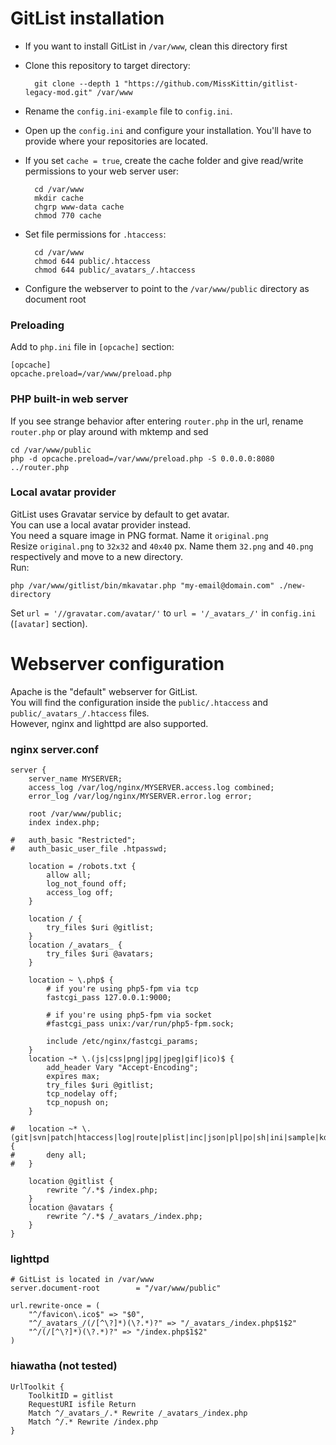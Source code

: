 # GitList installation
* If you want to install GitList in `/var/www`, clean this directory first
* Clone this repository to target directory:

		git clone --depth 1 "https://github.com/MissKittin/gitlist-legacy-mod.git" /var/www

* Rename the `config.ini-example` file to `config.ini`.
* Open up the `config.ini` and configure your installation. You'll have to provide where your repositories are located.
* If you set `cache = true`, create the cache folder and give read/write permissions to your web server user:

		cd /var/www
		mkdir cache
		chgrp www-data cache
		chmod 770 cache

* Set file permissions for `.htaccess`:

		cd /var/www
		chmod 644 public/.htaccess
		chmod 644 public/_avatars_/.htaccess

* Configure the webserver to point to the `/var/www/public` directory as document root

### Preloading
Add to `php.ini` file in `[opcache]` section:
```
[opcache]
opcache.preload=/var/www/preload.php
```

### PHP built-in web server
If you see strange behavior after entering `router.php` in the url, rename `router.php` or play around with mktemp and sed
```
cd /var/www/public
php -d opcache.preload=/var/www/preload.php -S 0.0.0.0:8080 ../router.php
```

### Local avatar provider
GitList uses Gravatar service by default to get avatar.  
You can use a local avatar provider instead.  
You need a square image in PNG format. Name it `original.png`  
Resize `original.png` to `32x32` and `40x40` px. Name them `32.png` and `40.png` respectively and move to a new directory.  
Run:
```
php /var/www/gitlist/bin/mkavatar.php "my-email@domain.com" ./new-directory
```
Set `url = '//gravatar.com/avatar/'` to `url = '/_avatars_/'` in `config.ini` (`[avatar]` section).


# Webserver configuration
Apache is the "default" webserver for GitList.  
You will find the configuration inside the `public/.htaccess` and `public/_avatars_/.htaccess` files.  
However, nginx and lighttpd are also supported.

### nginx server.conf
```
server {
    server_name MYSERVER;
    access_log /var/log/nginx/MYSERVER.access.log combined;
    error_log /var/log/nginx/MYSERVER.error.log error;

    root /var/www/public;
    index index.php;

#   auth_basic "Restricted";
#   auth_basic_user_file .htpasswd;

    location = /robots.txt {
        allow all;
        log_not_found off;
        access_log off;
    }

    location / {
        try_files $uri @gitlist;
    }
    location /_avatars_ {
        try_files $uri @avatars;
    }

    location ~ \.php$ {
        # if you're using php5-fpm via tcp
        fastcgi_pass 127.0.0.1:9000;

        # if you're using php5-fpm via socket
        #fastcgi_pass unix:/var/run/php5-fpm.sock;

        include /etc/nginx/fastcgi_params;
    }
    location ~* \.(js|css|png|jpg|jpeg|gif|ico)$ {
        add_header Vary "Accept-Encoding";
        expires max;
        try_files $uri @gitlist;
        tcp_nodelay off;
        tcp_nopush on;
    }

#   location ~* \.(git|svn|patch|htaccess|log|route|plist|inc|json|pl|po|sh|ini|sample|kdev4)$ {
#       deny all;
#   }

    location @gitlist {
        rewrite ^/.*$ /index.php;
    }
    location @avatars {
        rewrite ^/.*$ /_avatars_/index.php;
    }
}
```

### lighttpd
```
# GitList is located in /var/www
server.document-root        = "/var/www/public"

url.rewrite-once = (
    "^/favicon\.ico$" => "$0",
    "^/_avatars_/(/[^\?]*)(\?.*)?" => "/_avatars_/index.php$1$2"
    "^/(/[^\?]*)(\?.*)?" => "/index.php$1$2"
)
```

### hiawatha (not tested)
```
UrlToolkit {
    ToolkitID = gitlist
    RequestURI isfile Return
    Match ^/_avatars_/.* Rewrite /_avatars_/index.php
    Match ^/.* Rewrite /index.php
}
```
